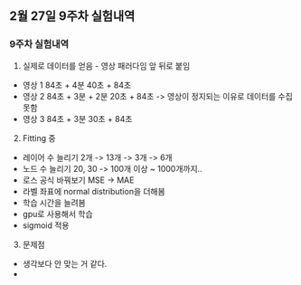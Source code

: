 ## 2월 27일 9주차 실험내역

### 9주차 실험내역

1. 실제로 데이터를 얻음 - 영상 패러다임 앞 뒤로 붙임
  * 영상 1 84초 + 4분 40초 + 84초
  * 영상 2 84초 + 3분 + 2분 20초 + 84초 -> 영상이 정지되는 이유로 데이터를 수집 못함
  * 영상 3 84초 + 3분 30초 + 84초

2. Fitting 중  
  *  레이어 수 늘리기 2개 -> 13개 -> 3개 -> 6개
  *  노드 수 늘리기 20, 30 -> 100개 이상 ~ 1000개까지..
  *  로스 공식 바꿔보기 MSE -> MAE
  *  라벨 좌표에 normal distribution을 더해봄
  *  학습 시간을 늘려봄
  *  gpu로 사용해서 학습
  *  sigmoid 적용

3. 문제점
  * 생각보다 안 맞는 거 같다.
  * 